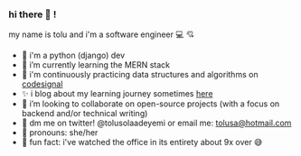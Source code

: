 ### hi there 👋 !
my name is tolu and i'm a software engineer 💻 :cupid:

- :snake: i'm a python (django) dev
- 🌱 i’m currently learning the MERN stack
- :arrows_counterclockwise: i'm continuously practicing data structures and algorithms on [codesignal](https://codesignal.com)
- :sparkles: i blog about my learning journey sometimes [here](https://tolusolaadeyemi.hashnode.dev/)
- :space_invader: i’m looking to collaborate on open-source projects (with a focus on backend and/or technical writing)
- 💌 dm me on twitter! @tolusolaadeyemi or email me: tolusa@hotmail.com
- :strawberry: pronouns: she/her
- :mushroom: fun fact: i've watched the office in its entirety about 9x over :sweat_smile:

